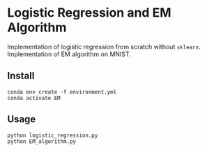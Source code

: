 # Logistic Regression and EM Algorithm

Implementation of logistic regression from scratch without `sklearn`. Implementation of EM algorithm on MNIST.

## Install

```
conda env create -f environment.yml
conda activate EM
```

## Usage

```
python logistic_regression.py
python EM_algorithm.py
```